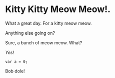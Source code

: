 # Kitty Kitty Meow Meow!.

What a great day. For a kitty meow meow.

Anything else going on?

Sure, a bunch of meow meow. What?

*Yes!*

```
var a = 0;
```

Bob dole!